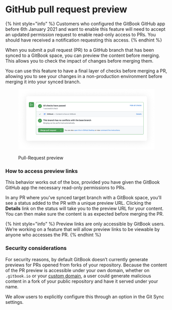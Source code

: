 # GitHub pull request preview

{% hint style="info" %}
Customers who configured the GitBook GitHub app before 6th January 2021 and want to enable this feature will need to accept an updated permission request to enable read-only access to PRs. You should have received a notification requesting this access.
{% endhint %}

When you submit a pull request (PR) to a GitHub branch that has been synced to a GitBook space, you can preview the content before merging. This allows you to check the impact of changes before merging them.

You can use this feature to have a final layer of checks before merging a PR, allowing you to see your changes in a non-production environment before merging it into your synced branch.

<figure><img src="../../.gitbook/assets/Pull request preview2.png" alt=""><figcaption><p>Pull-Request preview</p></figcaption></figure>

### How to access preview links

This behavior works out of the box, provided you have given the GitBook GitHub app the necessary read-only permissions to PRs.

In any PR where you’ve synced target branch with a GitBook space, you’ll see a status added to the PR with a unique preview URL. Clicking the **Details** link on the status will take you to the preview URL for your content. You can then make sure the content is as expected before merging the PR.

{% hint style="info" %}
Preview links are only accessible by GitBook users. We’re working on a feature that will allow preview links to be viewable by anyone who accesses the PR.
{% endhint %}

### Security considerations

For security reasons, by default GitBook doesn’t currently generate previews for PRs opened from forks of your repository. Because the content of the PR preview is accessible under your own domain, whether on `.gitbook.io` or your [custom domain](../../publishing/custom-domain/finalize.md), a user could generate malicious content in a fork of your public repository and have it served under your name.

We allow users to explicitly configure this through an option in the Git Sync settings.
